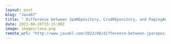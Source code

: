 ```yaml
---
layout: post
blog: "Java67"
title: " Difference between JpaREpository, CrudREpository, and PagingAndSortingRepository"
date: 2023-08-26T15:15:00Z
image: images/java.png
remote_url: "http://www.java67.com/2023/08/difference-between-jparepository.html"
---
```

